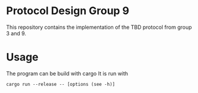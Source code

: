 # Protocol Design Group 9
This repository contains the implementation of the TBD protocol from group 3 and 9.

# Usage
The program can be build with cargo
It is run with

    cargo run --release -- [options (see -h)]